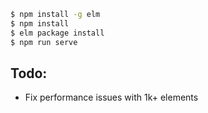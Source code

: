 ```sh
$ npm install -g elm
$ npm install
$ elm package install
$ npm run serve
```


## Todo:
- Fix performance issues with 1k+ elements
